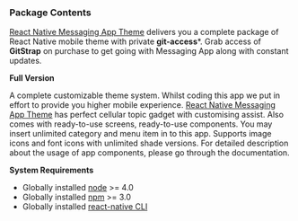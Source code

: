 ### Package Contents

[React Native Messaging App Theme]() delivers you a complete package of React Native mobile theme with private **git-access***. 
Grab access of **GitStrap** on purchase to get going with Messaging App along with constant updates. 

**Full Version**

A complete customizable theme system. Whilst coding this app we put in effort to provide you higher mobile experience. [React Native Messaging App Theme]() has perfect cellular topic gadget with customising assist. Also comes with ready-to-use screens, ready-to-use components. You may insert unlimited category and menu item in to this app. Supports image icons and font icons with unlimited shade versions. For detailed description about the usage of app components, please go through the documentation.


**System Requirements**

* Globally installed [node](https://nodejs.org/en/) >= 4.0
* Globally installed [npm](https://www.npmjs.com/) >= 3.0
* Globally installed [react-native CLI](https://facebook.github.io/react-native/docs/getting-started.html)